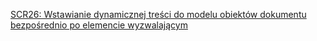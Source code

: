 [SCR26: Wstawianie dynamicznej treści do modelu obiektów dokumentu bezpośrednio po elemencie wyzwalającym](https://www.w3.org/WAI/WCAG22/Techniques/client-side-script/SCR26)